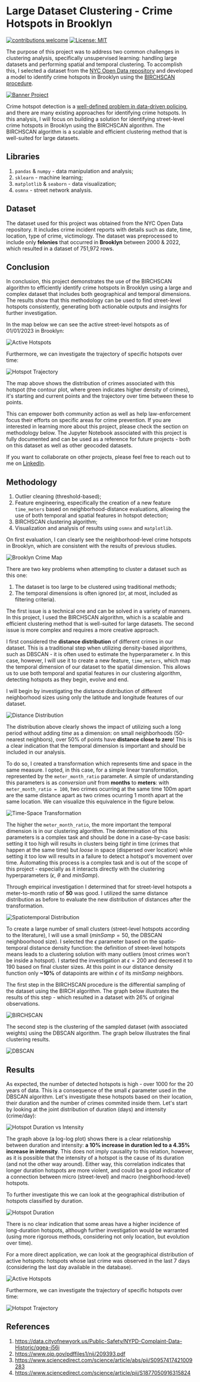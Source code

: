 # Large Dataset Clustering - Crime Hotspots in Brooklyn
[![contributions welcome](https://img.shields.io/badge/contributions-welcome-brightgreen.svg?style=flat)]()
[![License: MIT](https://img.shields.io/badge/License-MIT-yellow.svg)](https://opensource.org/licenses/MIT)

The purpose of this project was to address two common challenges in clustering analysis, specifically unsupervised learning: handling large datasets and performing spatial and temporal clustering. To accomplish this, I selected a dataset from the [NYC Open Data repository](https://data.cityofnewyork.us/) and developed a model to identify crime hotspots in Brooklyn using the [BIRCHSCAN procedure](https://www.sciencedirect.com/science/article/abs/pii/S0957417421009283).

[![Banner Project](output/cover_banner.png)](output/cover_map.png)

Crime hotspot detection is a [well-defined problem in data-driven policing](https://www.sciencedirect.com/science/article/abs/pii/S0957417421009283), and there are many existing approaches for identifying crime hotspots. In this analysis, I will focus on building a solution for identifying street-level crime hotspots in Brooklyn using the BIRCHSCAN algorithm. The BIRCHSCAN algorithm is a scalable and efficient clustering method that is well-suited for large datasets.

## Libraries

1. `pandas` & `numpy` - data manipulation and analysis;
1. `sklearn` - machine learning;
1. `matplotlib` & `seaborn` - data visualization;
1. `osmnx` - street network analysis.

## Dataset

The dataset used for this project was obtained from the NYC Open Data repository. It includes crime incident reports with details such as date, time, location, type of crime, victimology. The dataset was preprocessed to include only **felonies** that occurred in **Brooklyn** between 2000 & 2022, which resulted in a dataset of 751,972 rows.

## Conclusion

In conclusion, this project demonstrates the use of the BIRCHSCAN algorithm to efficiently identify crime hotspots in Brooklyn using a large and complex dataset that includes both geographical and temporal dimensions. The results show that this methodology can be used to find street-level hotspots consistently, generating both actionable outputs and insights for further investigation.

In the map below we can see the active street-level hotspots as of 01/01/2023 in Brooklyn:

![Active Hotspots](output/active_hotspots.png)

Furthermore, we can investigate the trajectory of specific hotspots over time:

![Hotspot Trajectory](output/active_hotspots/hotspot_377_evolution.png)

The map above shows the distribution of crimes associated with this hotspot (the contour plot, where green indicates higher density of crimes), it's starting and current points and the trajectory over time between these to points.

This can empower both community action as well as help law-enforcement focus their efforts on specific areas for crime prevention. If you are interested in learning more about this project, please check the section on methodology below. The Jupyter Notebook associated with this project is fully documented and can be used as a reference for future projects - both on this dataset as well as other geocoded datasets.

If you want to collaborate on other projects, please feel free to reach out to me on [LinkedIn](https://www.linkedin.com/in/pedro-teche/).

## Methodology

1. Outlier cleaning (threshold-based);
1. Feature engineering, especifically the creation of a new feature `time_meters` based on neighborhood-distance evaluations, allowing the use of both temporal and spatial features in hotspot detection;
1. BIRCHSCAN clustering algorithm;
1. Visualization and analysis of results using `osmnx` and `matplotlib`.

On first evaluation, I can clearly see the neighborhood-level crime hotspots in Brooklyn, which are consistent with the results of previous studies.

![Brooklyn Crime Map](output/crime_map_brooklin_2001_2021.png)

There are two key problems when attempting to cluster a dataset such as this one:

1. The dataset is too large to be clustered using traditional methods;
1. The temporal dimensions is often ignored (or, at most, included as filtering criteria).

The first issue is a technical one and can be solved in a variety of manners. In this project, I used the BIRCHSCAN algorithm, which is a scalable and efficient clustering method that is well-suited for large datasets. The second issue is more complex and requires a more creative approach. 

I first considered the **distance distribution** of different crimes in our dataset. This is a traditional step when utilizing density-based algorithms, such as DBSCAN - it is often used to estimate the hyperparameter $\epsilon$. In this case, however, I will use it to create a new feature, `time_meters`, which map the temporal dimension of our dataset to the spatial dimension. This allows us to use both temporal and spatial features in our clustering algorithm, detecting hotspots as they begin, evolve and end. 

I will begin by investigating the distance distribution of different neighborhood sizes using only the latitude and longitude features of our dataset.

![Distance Distribution](output/geographical_density_functions.png)

The distribution above clearly shows the impact of utilizing such a long period without adding *time* as a dimension: on small neighborhoods (50-nearest neighbors), over 50% of points have **distance close to zero**! This is a clear indication that the temporal dimension is important and should be included in our analysis.

To do so, I created a transformation which represents time and space in the same measure. I opted, in this case, for a simple linear transformation, represented by the `meter_month_ratio` parameter. A simple of undarstanding this parameters is as *conversion unit* from **months** to **meters**: with `meter_month_ratio = 100`, two crimes ocurring at the same time 100m apart are the same distance apart as two crimes ocurring 1 month apart at the same location. We can visualize this equivalence in the figure below.

![Time-Space Transformation](output/time_distance_equivalence_ratios.png)

The higher the `meter_month_ratio`, the more important the temporal dimension is in our clustering algorithm. The determination of this parameters is a complex task and should be done in a case-by-case basis: setting it too high will results in clusters being *tight* in time (crimes that happen at the same time) but *loose* in space (dispersed over location) while setting it too low will results in a failure to detect a hotspot's movement over time. Automating this process is a complex task and is out of the scope of this project - especially as it interacts directly with the clustering hyperparameters ($\epsilon$, $\theta$ and $minSamp$).

Through empirical investigation I determined that for street-level hotspots a meter-to-month ratio of **50** was good. I utilized the same distance distribution as before to evaluate the new distribution of distances after the transformation.

![Spatiotemporal Distribution](output/spatiotemporal_density_functions.png)

To create a large number of small clusters (street-level hotspots according to the literature), I will use a small ($minSamp = 50$, the DBSCAN neighboorhood size). I selected the $\epsilon$ parameter based on the spatio-temporal distance density function: the definition of street-level hotspots means leads to a clustering solution with many outliers (most crimes won't be inside a hotspot). I started the investigation at $\epsilon = 200$ and decresed it to 190 based on final cluster sizes. At this point in our distance density function only **~10%** of datapoints are within $\epsilon$ of its $minSamp$ neighbors.

The first step in the BIRCHSCAN procedure is the differential sampling of the dataset using the BIRCH algorithm. The graph below illustrates the results of this step - which resulted in a dataset with 26% of original observations.

![BIRCHSCAN](output/birch_sampling.png)

The second step is the clustering of the sampled dataset (with associated weights) using the DBSCAN algorithm. The graph below illustrates the final clustering results.

![DBSCAN](output/birchscan_clustering.png)

## Results

As expected, the number of detected hotspots is high - over 1000 for the 20 years of data. This is a consequence of the small $\epsilon$ parameter used in the DBSCAN algorithm. Let's investigate these hotspots based on their location, their duration and the number of crimes commited inside them. Let's start by looking at the joint distribution of duration (days) and intensity (crime/day):

![Hotspot Duration vs Intensity](output/duration_vs_crime_intensity.png)

The graph above (a log-log plot) shows there is a clear relationship between duration and intensity: **a 10% increase in duration led to a 4.35% increase in intensity**. This does not imply causality to this relation, however, as it is possible that the intensity of a hotspot is the cause of its duration (and not the other way around). Either way, this correlation indicates that longer duration hotspots are more violent, and could be a good indicator of a connection between micro (street-level) and macro (neighborhood-level) hotspots.

To further investigate this we can look at the geographical distribution of hotspots classified by duration.

![Hotspot Duration](output/hotspots_by_duration.png)

There is no clear indication that some areas have a higher incidence of long-duration hotspots, although further investigation would be warranted (using more rigorous methods, considering not only location, but evolution over time).

For a more direct application, we can look at the geographical distribution of active hotspots: hotspots whose last crime was observed in the last 7 days (considering the last day available in the database).

![Active Hotspots](output/active_hotspots.png)

Furthermore, we can investigate the trajectory of specific hotspots over time:

![Hotspot Trajectory](output/active_hotspots/hotspot_377_evolution.png)

## References

1. https://data.cityofnewyork.us/Public-Safety/NYPD-Complaint-Data-Historic/qgea-i56i
1. https://www.ojp.gov/pdffiles1/nij/209393.pdf
1. https://www.sciencedirect.com/science/article/abs/pii/S0957417421009283
1. https://www.sciencedirect.com/science/article/pii/S1877050916315824
